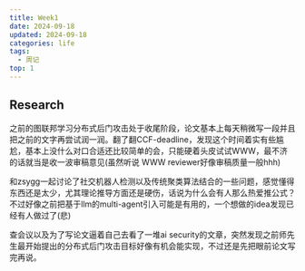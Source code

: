 ```yaml
---
title: Week1
date: 2024-09-18
updated: 2024-09-18
categories: life
tags:
  - 周记
top: 1
---
```


## Research
之前的图联邦学习分布式后门攻击处于收尾阶段，论文基本上每天稍微写一段并且把之前的文字再尝试润一润。翻了翻CCF-deadline，发现这个时间着实有些尴尬，基本上没什么对口合适还比较简单的会，只能硬着头皮试试WWW，最不济的话就当是收一波审稿意见(虽然听说 WWW reviewer好像审稿质量一般hhh)

和zsygg一起讨论了社交机器人检测以及传统聚类算法结合的一些问题，感觉懂得东西还是太少，尤其理论推导方面还是硬伤，话说为什么会有人那么热爱推公式？不过好像之前把基于llm的multi-agent引入可能是有用的，一个想做的idea发现已经有人做过了(悲)

查会议以及为了写论文逼着自己去看了一堆ai security的文章，突然发现之前师先生最开始提出的分布式后门攻击目标好像有机会能实现，不过还是先把眼前论文写完再说。

